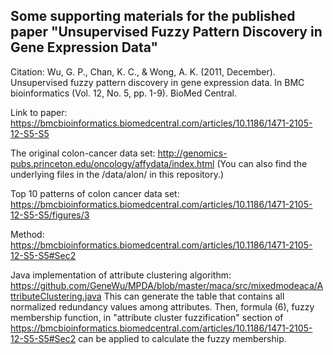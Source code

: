 ## Some supporting materials for the published paper "Unsupervised Fuzzy Pattern Discovery in Gene Expression Data"

Citation: Wu, G. P., Chan, K. C., & Wong, A. K. (2011, December). Unsupervised fuzzy pattern discovery in gene expression data. In BMC bioinformatics (Vol. 12, No. 5, pp. 1-9). BioMed Central.

Link to paper: https://bmcbioinformatics.biomedcentral.com/articles/10.1186/1471-2105-12-S5-S5


The original colon-cancer data set: http://genomics-pubs.princeton.edu/oncology/affydata/index.html
(You can also find the underlying files in the /data/alon/ in this repository.)

Top 10 patterns of colon cancer data set: https://bmcbioinformatics.biomedcentral.com/articles/10.1186/1471-2105-12-S5-S5/figures/3

Method: https://bmcbioinformatics.biomedcentral.com/articles/10.1186/1471-2105-12-S5-S5#Sec2

Java implementation of attribute clustering algorithm: https://github.com/GeneWu/MPDA/blob/master/maca/src/mixedmodeaca/AttributeClustering.java
This can generate the table that contains all normalized redundancy values among attributes. Then, formula (6), fuzzy membership function, in "attribute cluster fuzzification" section of https://bmcbioinformatics.biomedcentral.com/articles/10.1186/1471-2105-12-S5-S5#Sec2 can be applied to calculate the fuzzy membership.
